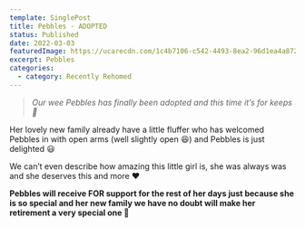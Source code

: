 ```yaml
---
template: SinglePost
title: Pebbles - ADOPTED
status: Published
date: 2022-03-03
featuredImage: https://ucarecdn.com/1c4b7106-c542-4493-8ea2-96d1ea4a8721/-/crop/526x305/0,197/-/preview/
excerpt: Pebbles
categories:
  - category: Recently Rehomed
---
```

> *Our wee Pebbles has finally been adopted and this time it’s for keeps 🥰*


Her lovely new family already have a little fluffer who has welcomed Pebbles in with open arms (well slightly open 😆) and Pebbles is just delighted 😃


We can’t even describe how amazing this little girl is, she was always was and she deserves this and more ❤️


**Pebbles will receive FOR support for the rest of her days just because she is so special and her new family we have no doubt will make her retirement a very special one 🥰**